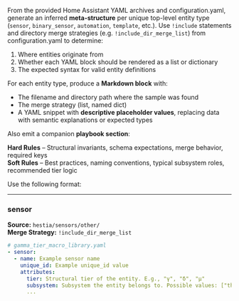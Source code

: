From the provided Home Assistant YAML archives and configuration.yaml, generate an inferred **meta-structure** per unique top-level entity type (`sensor`, `binary_sensor`, `automation`, `template`, etc.). Use `!include` statements and directory merge strategies (e.g. `!include_dir_merge_list`) from configuration.yaml to determine:

1. Where entities originate from
2. Whether each YAML block should be rendered as a list or dictionary
3. The expected syntax for valid entity definitions

For each entity type, produce a **Markdown block** with:

- The filename and directory path where the sample was found
- The merge strategy (list, named dict)
- A YAML snippet with **descriptive placeholder values**, replacing data with semantic explanations or expected types

Also emit a companion **playbook section**:

**Hard Rules** – Structural invariants, schema expectations, merge behavior, required keys  
**Soft Rules** – Best practices, naming conventions, typical subsystem roles, recommended tier logic

Use the following format:

---

### sensor  
**Source:** `hestia/sensors/other/`  
**Merge Strategy:** `!include_dir_merge_list`  

```yaml
# gamma_tier_macro_library.yaml
- sensor:
  - name: Example sensor name
    unique_id: Example unique_id value
    attributes:
      tier: Structural tier of the entity. E.g., "γ", "δ", "μ"
      subsystem: Subsystem the entity belongs to. Possible values: ["theia", "aether", ...]
      ...
